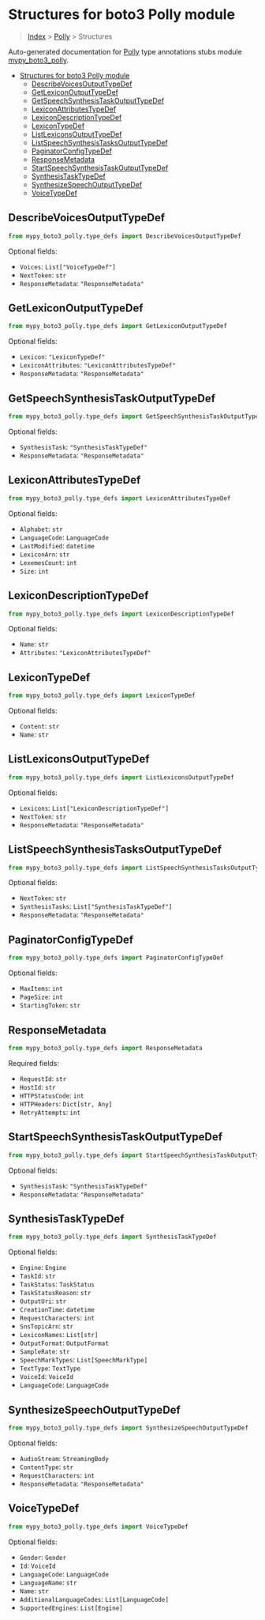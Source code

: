 # Structures for boto3 Polly module

> [Index](../README.md) > [Polly](./README.md) > Structures

Auto-generated documentation for [Polly](https://boto3.amazonaws.com/v1/documentation/api/latest/reference/services/polly.html#Polly)
type annotations stubs module [mypy_boto3_polly](https://pypi.org/project/mypy-boto3-polly/).

- [Structures for boto3 Polly module](#structures-for-boto3-polly-module)
  - [DescribeVoicesOutputTypeDef](#describevoicesoutputtypedef)
  - [GetLexiconOutputTypeDef](#getlexiconoutputtypedef)
  - [GetSpeechSynthesisTaskOutputTypeDef](#getspeechsynthesistaskoutputtypedef)
  - [LexiconAttributesTypeDef](#lexiconattributestypedef)
  - [LexiconDescriptionTypeDef](#lexicondescriptiontypedef)
  - [LexiconTypeDef](#lexicontypedef)
  - [ListLexiconsOutputTypeDef](#listlexiconsoutputtypedef)
  - [ListSpeechSynthesisTasksOutputTypeDef](#listspeechsynthesistasksoutputtypedef)
  - [PaginatorConfigTypeDef](#paginatorconfigtypedef)
  - [ResponseMetadata](#responsemetadata)
  - [StartSpeechSynthesisTaskOutputTypeDef](#startspeechsynthesistaskoutputtypedef)
  - [SynthesisTaskTypeDef](#synthesistasktypedef)
  - [SynthesizeSpeechOutputTypeDef](#synthesizespeechoutputtypedef)
  - [VoiceTypeDef](#voicetypedef)

## DescribeVoicesOutputTypeDef

```python
from mypy_boto3_polly.type_defs import DescribeVoicesOutputTypeDef
```




Optional fields:
- `Voices`: `List["VoiceTypeDef"]`
- `NextToken`: `str`
- `ResponseMetadata`: `"ResponseMetadata"`


## GetLexiconOutputTypeDef

```python
from mypy_boto3_polly.type_defs import GetLexiconOutputTypeDef
```




Optional fields:
- `Lexicon`: `"LexiconTypeDef"`
- `LexiconAttributes`: `"LexiconAttributesTypeDef"`
- `ResponseMetadata`: `"ResponseMetadata"`


## GetSpeechSynthesisTaskOutputTypeDef

```python
from mypy_boto3_polly.type_defs import GetSpeechSynthesisTaskOutputTypeDef
```




Optional fields:
- `SynthesisTask`: `"SynthesisTaskTypeDef"`
- `ResponseMetadata`: `"ResponseMetadata"`


## LexiconAttributesTypeDef

```python
from mypy_boto3_polly.type_defs import LexiconAttributesTypeDef
```




Optional fields:
- `Alphabet`: `str`
- `LanguageCode`: `LanguageCode`
- `LastModified`: `datetime`
- `LexiconArn`: `str`
- `LexemesCount`: `int`
- `Size`: `int`


## LexiconDescriptionTypeDef

```python
from mypy_boto3_polly.type_defs import LexiconDescriptionTypeDef
```




Optional fields:
- `Name`: `str`
- `Attributes`: `"LexiconAttributesTypeDef"`


## LexiconTypeDef

```python
from mypy_boto3_polly.type_defs import LexiconTypeDef
```




Optional fields:
- `Content`: `str`
- `Name`: `str`


## ListLexiconsOutputTypeDef

```python
from mypy_boto3_polly.type_defs import ListLexiconsOutputTypeDef
```




Optional fields:
- `Lexicons`: `List["LexiconDescriptionTypeDef"]`
- `NextToken`: `str`
- `ResponseMetadata`: `"ResponseMetadata"`


## ListSpeechSynthesisTasksOutputTypeDef

```python
from mypy_boto3_polly.type_defs import ListSpeechSynthesisTasksOutputTypeDef
```




Optional fields:
- `NextToken`: `str`
- `SynthesisTasks`: `List["SynthesisTaskTypeDef"]`
- `ResponseMetadata`: `"ResponseMetadata"`


## PaginatorConfigTypeDef

```python
from mypy_boto3_polly.type_defs import PaginatorConfigTypeDef
```




Optional fields:
- `MaxItems`: `int`
- `PageSize`: `int`
- `StartingToken`: `str`


## ResponseMetadata

```python
from mypy_boto3_polly.type_defs import ResponseMetadata
```


Required fields:
- `RequestId`: `str`
- `HostId`: `str`
- `HTTPStatusCode`: `int`
- `HTTPHeaders`: `Dict[str, Any]`
- `RetryAttempts`: `int`




## StartSpeechSynthesisTaskOutputTypeDef

```python
from mypy_boto3_polly.type_defs import StartSpeechSynthesisTaskOutputTypeDef
```




Optional fields:
- `SynthesisTask`: `"SynthesisTaskTypeDef"`
- `ResponseMetadata`: `"ResponseMetadata"`


## SynthesisTaskTypeDef

```python
from mypy_boto3_polly.type_defs import SynthesisTaskTypeDef
```




Optional fields:
- `Engine`: `Engine`
- `TaskId`: `str`
- `TaskStatus`: `TaskStatus`
- `TaskStatusReason`: `str`
- `OutputUri`: `str`
- `CreationTime`: `datetime`
- `RequestCharacters`: `int`
- `SnsTopicArn`: `str`
- `LexiconNames`: `List[str]`
- `OutputFormat`: `OutputFormat`
- `SampleRate`: `str`
- `SpeechMarkTypes`: `List[SpeechMarkType]`
- `TextType`: `TextType`
- `VoiceId`: `VoiceId`
- `LanguageCode`: `LanguageCode`


## SynthesizeSpeechOutputTypeDef

```python
from mypy_boto3_polly.type_defs import SynthesizeSpeechOutputTypeDef
```




Optional fields:
- `AudioStream`: `StreamingBody`
- `ContentType`: `str`
- `RequestCharacters`: `int`
- `ResponseMetadata`: `"ResponseMetadata"`


## VoiceTypeDef

```python
from mypy_boto3_polly.type_defs import VoiceTypeDef
```




Optional fields:
- `Gender`: `Gender`
- `Id`: `VoiceId`
- `LanguageCode`: `LanguageCode`
- `LanguageName`: `str`
- `Name`: `str`
- `AdditionalLanguageCodes`: `List[LanguageCode]`
- `SupportedEngines`: `List[Engine]`

